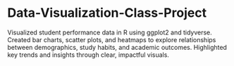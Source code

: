 # Data-Visualization-Class-Project
Visualized student performance data in R using ggplot2 and tidyverse. Created bar charts, scatter plots, and heatmaps to explore relationships between demographics, study habits, and academic outcomes. Highlighted key trends and insights through clear, impactful visuals.
